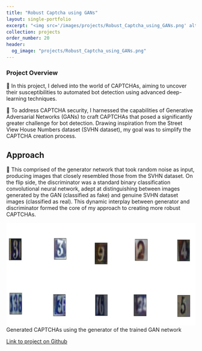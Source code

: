 ```yaml
---
title: "Robust Captcha using GANs"
layout: single-portfolio
excerpt: "<img src='/images/projects/Robust_Captcha_using_GANs.png' alt=''>"
collection: projects
order_number: 20
header: 
  og_image: "projects/Robust_Captcha_using_GANs.png"
---
```




### Project Overview

📌 In this project, I delved into the world of CAPTCHAs, aiming to uncover their susceptibilities to automated bot detection using advanced deep-learning techniques. 

📌 To address CAPTCHA security, I harnessed the capabilities of Generative Adversarial Networks (GANs) to craft CAPTCHAs that posed a significantly greater challenge for bot detection. Drawing inspiration from the Street View House Numbers dataset (SVHN dataset), my goal was to simplify the CAPTCHA creation process.

## Approach
📌 This comprised of the generator network that took random noise as input, producing images that closely resembled those from the SVHN dataset. On the flip side, the discriminator was a standard binary classification convolutional neural network, adept at distinguishing between images generated by the GAN (classified as fake) and genuine SVHN dataset images (classified as real). This dynamic interplay between generator and discriminator formed the core of my approach to creating more robust CAPTCHAs.


<!-- > A brief aside on Git-speak: these periodic indented blocks will explain the terminology that Git uses to help you underst what each Git comm actually does.


To save yourself some time  do this faster, simply press <kbd>Ctrl</kbd>+<kbd>c</kbd>.[^2] -->

![](/images/posts/creating-website/p3_i1.png)
Generated CAPTCHAs using the generator of the trained GAN network


[Link to project on Github](https://github.com/Gauthami25/Robust-Captcha/tree/main)

